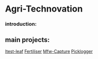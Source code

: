 # Agri-Technovation
### introduction:

## main projects:
[Itest-leaf](https://github.com/Agri-Technovation/itest-leaf)
[Fertiliser](https://github.com/Agri-Technovation/fertiliser)
[Mfw-Capture](https://github.com/Agri-Technovation/mfw-capture)
[Picklogger](https://github.com/Agri-Technovation/picklogger-web)


